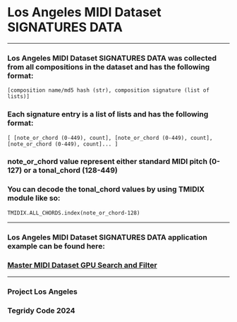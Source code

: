 # Los Angeles MIDI Dataset SIGNATURES DATA

***

### Los Angeles MIDI Dataset SIGNATURES DATA was collected from all compositions in the dataset and has the following format:

```[composition name/md5 hash (str), composition signature (list of lists)]```

### Each signature entry is a list of lists and has the following format:

```[ [note_or_chord (0-449), count], [note_or_chord (0-449), count], [note_or_chord (0-449), count]... ]```

### note_or_chord value represent either standard MIDI pitch (0-127) or a tonal_chord (128-449)

### You can decode the tonal_chord values by using TMIDIX module like so:

```TMIDIX.ALL_CHORDS.index(note_or_chord-128)```

***

### Los Angeles MIDI Dataset SIGNATURES DATA application example can be found here:

### [Master MIDI Dataset GPU Search and Filter](https://colab.research.google.com/github/asigalov61/Los-Angeles-MIDI-Dataset/blob/main/Extras/Master_MIDI_Dataset_GPU_Search_and_Filter.ipynb)

***

### Project Los Angeles
### Tegridy Code 2024
